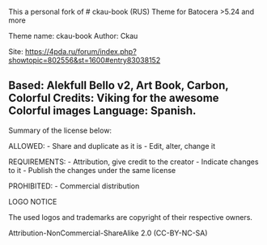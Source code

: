 This a personal fork of  # ckau-book (RUS)
Theme for Batocera >5.24 and more

Theme name:     ckau-book
Author:         Ckau

Site: https://4pda.ru/forum/index.php?showtopic=802556&st=1600#entry83038152

Based: Alekfull Bello v2, Art Book, Carbon, Colorful
Credits: Viking for the awesome Colorful images
Language: Spanish.
---
Summary of the license below:

ALLOWED: - Share and duplicate as it is - Edit, alter, change it

REQUIREMENTS: - Attribution, give credit to the creator - Indicate changes to it - Publish the changes under the same license

PROHIBITED: - Commercial distribution

LOGO NOTICE

The used logos and trademarks are copyright of their respective owners.

Attribution-NonCommercial-ShareAlike 2.0 (CC-BY-NC-SA)
